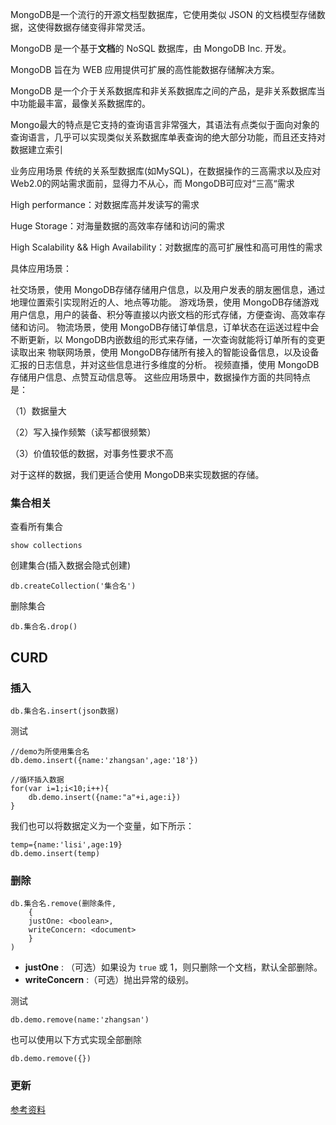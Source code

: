 MongoDB是一个流行的开源文档型数据库，它使用类似 JSON 的文档模型存储数据，这使得数据存储变得非常灵活。

MongoDB 是一个基于**文档**的 NoSQL 数据库，由 MongoDB Inc. 开发。

MongoDB 旨在为 WEB 应用提供可扩展的高性能数据存储解决方案。

MongoDB 是一个介于关系数据库和非关系数据库之间的产品，是非关系数据库当中功能最丰富，最像关系数据库的。

Mongo最大的特点是它支持的查询语言非常强大，其语法有点类似于面向对象的查询语言，几乎可以实现类似关系数据库单表查询的绝大部分功能，而且还支持对数据建立索引

业务应用场景
传统的关系型数据库(如MySQL)，在数据操作的三高需求以及应对Web2.0的网站需求面前，显得力不从心，而 MongoDB可应对“三高“需求

High performance：对数据库高并发读写的需求

Huge Storage：对海量数据的高效率存储和访问的需求

High Scalability && High Availability：对数据库的高可扩展性和高可用性的需求

具体应用场景：

社交场景，使用 MongoDB存储存储用户信息，以及用户发表的朋友圈信息，通过地理位置索引实现附近的人、地点等功能。
游戏场景，使用 MongoDB存储游戏用户信息，用户的装备、积分等直接以内嵌文档的形式存储，方便查询、高效率存储和访问。
物流场景，使用 MongoDB存储订单信息，订单状态在运送过程中会不断更新，以 MongoDB内嵌数组的形式来存储，一次查询就能将订单所有的变更读取出来
物联网场景，使用 MongoDB存储所有接入的智能设备信息，以及设备汇报的日志信息，并对这些信息进行多维度的分析。
视频直播，使用 MongoDB存储用户信息、点赞互动信息等。
这些应用场景中，数据操作方面的共同特点是：

（1）数据量大

（2）写入操作频繁（读写都很频繁）

（3）价值较低的数据，对事务性要求不高

对于这样的数据，我们更适合使用 MongoDB来实现数据的存储。



### 集合相关



查看所有集合

```mongodb
show collections
```

创建集合(插入数据会隐式创建)

```mongodb
db.createCollection('集合名')
```

删除集合

```mongodb
db.集合名.drop()
```



## CURD

### 插入

```mongodb 
db.集合名.insert(json数据)
```

测试

```mongodb
//demo为所使用集合名
db.demo.insert({name:'zhangsan',age:'18'})

//循环插入数据
for(var i=1;i<10;i++){
	db.demo.insert({name:"a"+i,age:i})
}
```

我们也可以将数据定义为一个变量，如下所示：

```mongodb
temp={name:'lisi',age:19}
db.demo.insert(temp)
```



### 删除

```mongodb
db.集合名.remove(删除条件,     
	{
	justOne: <boolean>,
	writeConcern: <document> 
	} 
)
```

- **justOne** : （可选）如果设为 `true` 或 1，则只删除一个文档，默认全部删除。
- **writeConcern** :（可选）抛出异常的级别。

测试

```mongodb
db.demo.remove(name:'zhangsan')

```



也可以使用以下方式实现全部删除

```mongodb
db.demo.remove({}) 
```

### 更新





[参考资料](https://blog.csdn.net/efew212efe/article/details/124524863)



